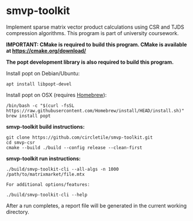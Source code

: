 # smvp-toolkit
Implement sparse matrix vector product calculations using CSR and TJDS compression algorithms. This program is part of university coursework.

**IMPORTANT: CMake is required to build this program. CMake is available at https://cmake.org/download/**

**The popt development library is also required to build this program.**

Install popt on Debian/Ubuntu:
```
apt install libpopt-devel
```

Install popt on OSX (requires [Homebrew](https://brew.sh/)):
```
/bin/bash -c "$(curl -fsSL https://raw.githubusercontent.com/Homebrew/install/HEAD/install.sh)"
brew install popt
```


**smvp-toolkit build instructions:**
```
git clone https://github.com/circletile/smvp-toolkit.git
cd smvp-csr
cmake --build ./build --config release --clean-first
```

**smvp-toolkit run instructions:**
```
./build/smvp-toolkit-cli --all-algs -n 1000 /path/to/matrixmarket/file.mtx

For additional options/features:

./build/smvp-toolkit-cli --help
```
After a run completes, a report file will be generated in the current working directory.

